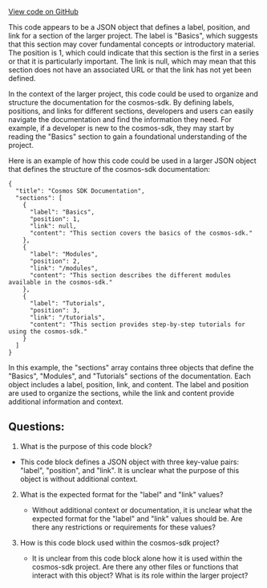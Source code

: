 [View code on GitHub](https://github.com/cosmos/cosmos-sdk.git/docs/docs/basics/_category_.json)

This code appears to be a JSON object that defines a label, position, and link for a section of the larger project. The label is "Basics", which suggests that this section may cover fundamental concepts or introductory material. The position is 1, which could indicate that this section is the first in a series or that it is particularly important. The link is null, which may mean that this section does not have an associated URL or that the link has not yet been defined.

In the context of the larger project, this code could be used to organize and structure the documentation for the cosmos-sdk. By defining labels, positions, and links for different sections, developers and users can easily navigate the documentation and find the information they need. For example, if a developer is new to the cosmos-sdk, they may start by reading the "Basics" section to gain a foundational understanding of the project.

Here is an example of how this code could be used in a larger JSON object that defines the structure of the cosmos-sdk documentation:

```
{
  "title": "Cosmos SDK Documentation",
  "sections": [
    {
      "label": "Basics",
      "position": 1,
      "link": null,
      "content": "This section covers the basics of the cosmos-sdk."
    },
    {
      "label": "Modules",
      "position": 2,
      "link": "/modules",
      "content": "This section describes the different modules available in the cosmos-sdk."
    },
    {
      "label": "Tutorials",
      "position": 3,
      "link": "/tutorials",
      "content": "This section provides step-by-step tutorials for using the cosmos-sdk."
    }
  ]
}
```

In this example, the "sections" array contains three objects that define the "Basics", "Modules", and "Tutorials" sections of the documentation. Each object includes a label, position, link, and content. The label and position are used to organize the sections, while the link and content provide additional information and context.
## Questions: 
 1. What is the purpose of this code block?
   - This code block defines a JSON object with three key-value pairs: "label", "position", and "link". It is unclear what the purpose of this object is without additional context.

2. What is the expected format for the "label" and "link" values?
   - Without additional context or documentation, it is unclear what the expected format for the "label" and "link" values should be. Are there any restrictions or requirements for these values?

3. How is this code block used within the cosmos-sdk project?
   - It is unclear from this code block alone how it is used within the cosmos-sdk project. Are there any other files or functions that interact with this object? What is its role within the larger project?